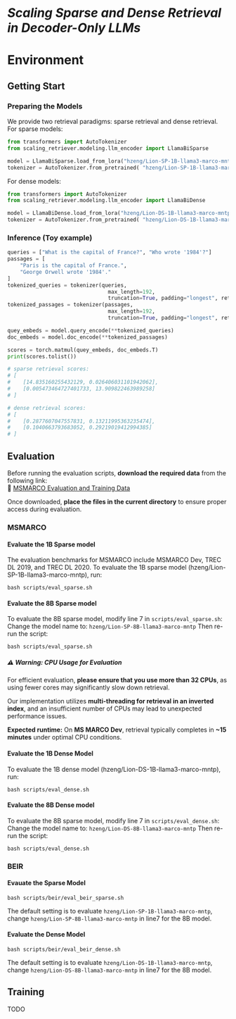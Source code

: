 # *Scaling Sparse and Dense Retrieval in Decoder-Only LLMs*


# Environment

## Getting Start
### Preparing the Models
We provide two retrieval paradigms: sparse retrieval and dense retrieval. 
For sparse models:
```python
from transformers import AutoTokenizer 
from scaling_retriever.modeling.llm_encoder import LlamaBiSparse

model = LlamaBiSparse.load_from_lora("hzeng/Lion-SP-1B-llama3-marco-mntp") 
tokenizer = AutoTokenizer.from_pretrained( "hzeng/Lion-SP-1B-llama3-marco-mntp")
```
For dense models:
```python
from transformers import AutoTokenizer 
from scaling_retriever.modeling.llm_encoder import LlamaBiDense

model = LlamaBiDense.load_from_lora("hzeng/Lion-DS-1B-llama3-marco-mntp") 
tokenizer = AutoTokenizer.from_pretrained( "hzeng/Lion-DS-1B-llama3-marco-mntp")
```

### Inference (Toy example)
```python
queries = ["What is the capital of France?", "Who wrote '1984'?"]
passages = [
    "Paris is the capital of France.",
    "George Orwell wrote '1984'."
]
tokenized_queries = tokenizer(queries,
                                max_length=192,
                                truncation=True, padding="longest", return_tensors="pt")
tokenized_passages = tokenizer(passages,
                                max_length=192,
                                truncation=True, padding="longest", return_tensors="pt")

quey_embeds = model.query_encode(**tokenized_queries)
doc_embeds = model.doc_encode(**tokenized_passages)

scores = torch.matmul(quey_embeds, doc_embeds.T)
print(scores.tolist())

# sparse retrieval scores:
# [
#    [14.835160255432129, 0.026406031101942062], 
#    [0.005473464727401733, 13.909822463989258]
# ]

# dense retrieval scores:
# [
#    [0.2877607047557831, 0.13211995363235474],    
#    [0.1040663793683052, 0.29219019412994385]
# ]
```


## Evaluation
Before running the evaluation scripts, **download the required data** from the following link:  
🔗 [MSMARCO Evaluation and Training Data](https://drive.google.com/drive/folders/1KVbSr7yO6Uig6YEJeSBHgrRMLcEhGOc9?usp=sharing)  

Once downloaded, **place the files in the current directory** to ensure proper access during evaluation.  

### MSMARCO

#### Evaluate the 1B Sparse model
The evaluation benchmarks for MSMARCO include MSMARCO Dev, TREC DL 2019, and TREC DL 2020.
To evaluate the 1B sparse model (hzeng/Lion-SP-1B-llama3-marco-mntp), run:

```bash scripts/eval_sparse.sh```
#### Evaluate the 8B Sparse model
To evaluate the 8B sparse model, modify line 7 in `scripts/eval_sparse.sh`:
Change the model name to: `hzeng/Lion-SP-8B-llama3-marco-mntp`
Then re-run the script:

```bash scripts/eval_sparse.sh```
#####  ⚠ **Warning: CPU Usage for Evaluation**  
For efficient evaluation, **please ensure that you use more than 32 CPUs**, as using fewer cores may significantly slow down retrieval.  

Our implementation utilizes **multi-threading for retrieval in an inverted index**, and an insufficient number of CPUs may lead to unexpected performance issues.  

**Expected runtime:** On **MS MARCO Dev**, retrieval typically completes in **~15 minutes** under optimal CPU conditions.  

#### Evaluate the 1B Dense Model
To evaluate the 1B dense model (hzeng/Lion-DS-1B-llama3-marco-mntp), run:

```bash scripts/eval_dense.sh```
#### Evaluate the 8B Dense model
To evaluate the 8B sparse model, modify line 7 in `scripts/eval_dense.sh`:
Change the model name to: `hzeng/Lion-DS-8B-llama3-marco-mntp`
Then re-run the script:

```bash scripts/eval_dense.sh```
### BEIR

#### Evauate the Sparse Model

```bash scripts/beir/eval_beir_sparse.sh```

The default setting is to evaluate `hzeng/Lion-SP-1B-llama3-marco-mntp`, change `hzeng/Lion-SP-8B-llama3-marco-mntp` in line7 for the 8B model.
#### Evaluate the Dense Model

```bash scripts/beir/eval_beir_dense.sh```


The default setting is to evaluate `hzeng/Lion-DS-1B-llama3-marco-mntp`, change `hzeng/Lion-DS-8B-llama3-marco-mntp` in line7 for the 8B model.

## Training
TODO